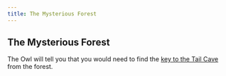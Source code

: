 ```yaml
---
title: The Mysterious Forest
---
```


## The Mysterious Forest
The Owl will tell you that you would need to find the [key to the Tail Cave](01-find/01-key.md) from the forest.
